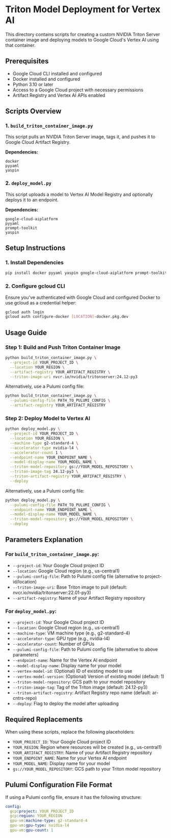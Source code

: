 # Triton Model Deployment for Vertex AI

This directory contains scripts for creating a custom NVIDIA Triton Server container image and deploying models to Google Cloud's Vertex AI using that container.

## Prerequisites

- Google Cloud CLI installed and configured
- Docker installed and configured
- Python 3.10 or later
- Access to a Google Cloud project with necessary permissions
- Artifact Registry and Vertex AI APIs enabled

## Scripts Overview

### 1. `build_triton_container_image.py`

This script pulls an NVIDIA Triton Server image, tags it, and pushes it to Google Cloud Artifact Registry.

**Dependencies:**
```
docker
pyyaml
yaspin
```

### 2. `deploy_model.py`

This script uploads a model to Vertex AI Model Registry and optionally deploys it to an endpoint.

**Dependencies:**
```
google-cloud-aiplatform
pyyaml
prompt-toolkit
yaspin
```

## Setup Instructions

### 1. Install Dependencies

```bash
pip install docker pyyaml yaspin google-cloud-aiplatform prompt-toolkit
```

### 2. Configure gcloud CLI

Ensure you've authenticated with Google Cloud and configured Docker to use gcloud as a credential helper:

```bash
gcloud auth login
gcloud auth configure-docker [LOCATION]-docker.pkg.dev
```

## Usage Guide

### Step 1: Build and Push Triton Container Image

```bash
python build_triton_container_image.py \
  --project-id YOUR_PROJECT_ID \
  --location YOUR_REGION \
  --artifact-registry YOUR_ARTIFACT_REGISTRY \
  --triton-image-uri nvcr.io/nvidia/tritonserver:24.12-py3
```

Alternatively, use a Pulumi config file:

```bash
python build_triton_container_image.py \
  --pulumi-config-file PATH_TO_PULUMI_CONFIG \
  --artifact-registry YOUR_ARTIFACT_REGISTRY
```

### Step 2: Deploy Model to Vertex AI

```bash
python deploy_model.py \
  --project-id YOUR_PROJECT_ID \
  --location YOUR_REGION \
  --machine-type g2-standard-4 \
  --accelerator-type nvidia-l4 \
  --accelerator-count 1 \
  --endpoint-name YOUR_ENDPOINT_NAME \
  --model-display-name YOUR_MODEL_NAME \
  --triton-model-repository gs://YOUR_MODEL_REPOSITORY \
  --triton-image-tag 24.12-py3 \
  --triton-artifact-registry YOUR_ARTIFACT_REGISTRY \
  --deploy
```

Alternatively, use a Pulumi config file:

```bash
python deploy_model.py \
  --pulumi-config-file PATH_TO_PULUMI_CONFIG \
  --endpoint-name YOUR_ENDPOINT_NAME \
  --model-display-name YOUR_MODEL_NAME \
  --triton-model-repository gs://YOUR_MODEL_REPOSITORY \
  --deploy
```

## Parameters Explanation

### For `build_triton_container_image.py`:

- `--project-id`: Your Google Cloud project ID
- `--location`: Google Cloud region (e.g., us-central1)
- `--pulumi-config-file`: Path to Pulumi config file (alternative to project-id/location)
- `--triton-image-uri`: Base Triton image to pull (default: nvcr.io/nvidia/tritonserver:22.01-py3)
- `--artifact-registry`: Name of your Artifact Registry repository

### For `deploy_model.py`:

- `--project-id`: Your Google Cloud project ID
- `--location`: Google Cloud region (e.g., us-central1)
- `--machine-type`: VM machine type (e.g., g2-standard-4)
- `--accelerator-type`: GPU type (e.g., nvidia-l4)
- `--accelerator-count`: Number of GPUs
- `--pulumi-config-file`: Path to Pulumi config file (alternative to above parameters)
- `--endpoint-name`: Name for the Vertex AI endpoint
- `--model-display-name`: Display name for your model
- `--vertex-model-id`: (Optional) ID of existing model to use
- `--vertex-model-version`: (Optional) Version of existing model (default: 1)
- `--triton-model-repository`: GCS path to your model repository
- `--triton-image-tag`: Tag of the Triton image (default: 24.12-py3)
- `--triton-artifact-registry`: Artifact Registry repo name (default: ar-cntrs-repo)
- `--deploy`: Flag to deploy the model after uploading

## Required Replacements

When using these scripts, replace the following placeholders:

- `YOUR_PROJECT_ID`: Your Google Cloud project ID
- `YOUR_REGION`: Region where resources will be created (e.g., us-central1)
- `YOUR_ARTIFACT_REGISTRY`: Name of your Artifact Registry repository
- `YOUR_ENDPOINT_NAME`: Name for your Vertex AI endpoint
- `YOUR_MODEL_NAME`: Display name for your model
- `gs://YOUR_MODEL_REPOSITORY`: GCS path to your Triton model repository

## Pulumi Configuration File Format

If using a Pulumi config file, ensure it has the following structure:

```yaml
config:
  gcp:project: YOUR_PROJECT_ID
  gcp:region: YOUR_REGION
  gpu-vm:machine-type: g2-standard-4
  gpu-vm:gpu-type: nvidia-l4
  gpu-vm:gpu-count: 1
```
